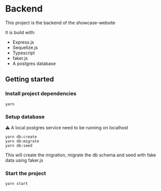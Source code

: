 # Backend

This project is the backend of the showcase-website

It is build with:

- Express.js
- Sequelize.js
- Typescript
- faker.js
- A postgres database

## Getting started

### Install project dependencies

```
yarn
```

### Setup database

:warning: A local postgres service need to be running on localhost

```
yarn db:create
yarn db:migrate
yarn db:seed
```

This will create the migration, migrate the db schema and seed with fake data using faker.js

### Start the project

```
yarn start
```

